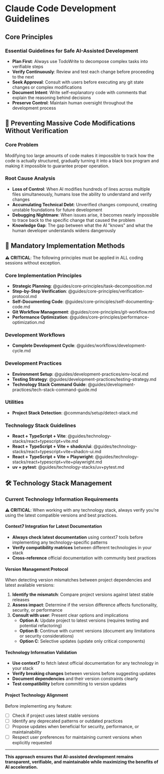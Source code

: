 # Claude Code Development Guidelines

## Core Principles

### Essential Guidelines for Safe AI-Assisted Development
- **Plan First**: Always use TodoWrite to decompose complex tasks into verifiable steps
- **Verify Continuously**: Review and test each change before proceeding to the next
- **Seek Approval**: Consult with users before executing any git state changes or complex modifications
- **Document Intent**: Write self-explanatory code with comments that explain the reasoning behind decisions
- **Preserve Control**: Maintain human oversight throughout the development process

## 🚨 Preventing Massive Code Modifications Without Verification

### Core Problem
Modifying too large amounts of code makes it impossible to track how the code is actually structured, gradually turning it into a black box program and making it impossible to guarantee proper operation.

### Root Cause Analysis
- **Loss of Control**: When AI modifies hundreds of lines across multiple files simultaneously, humans lose the ability to understand and verify changes
- **Accumulating Technical Debt**: Unverified changes compound, creating unstable foundations for future development
- **Debugging Nightmare**: When issues arise, it becomes nearly impossible to trace back to the specific change that caused the problem
- **Knowledge Gap**: The gap between what the AI "knows" and what the human developer understands widens dangerously

## 🔧 Mandatory Implementation Methods

**⚠️ CRITICAL**: The following principles must be applied in ALL coding sessions without exception.

### Core Implementation Principles
- **Strategic Planning**: @guides/core-principles/task-decomposition.md
- **Step-by-Step Verification**: @guides/core-principles/verification-protocol.md  
- **Self-Documenting Code**: @guides/core-principles/self-documenting-code.md
- **Git Workflow Management**: @guides/core-principles/git-workflow.md
- **Performance Optimization**: @guides/core-principles/performance-optimization.md

### Development Workflows
- **Complete Development Cycle**: @guides/workflows/development-cycle.md

### Development Practices
- **Environment Setup**: @guides/development-practices/env-local.md
- **Testing Strategy**: @guides/development-practices/testing-strategy.md
- **Technology Stack Command Guide**: @guides/development-practices/tech-stack-command-guide.md

### Utilities
- **Project Stack Detection**: @commands/setup/detect-stack.md

### Technology Stack Guidelines
- **React + TypeScript + Vite**: @guides/technology-stacks/react+typescript+vite.md
- **React + TypeScript + Vite + shadcn/ui**: @guides/technology-stacks/react+typescript+vite+shadcn-ui.md
- **React + TypeScript + Vite + Playwright**: @guides/technology-stacks/react+typescript+vite+playwright.md
- **uv + pytest**: @guides/technology-stacks/uv+pytest.md

## 🛠️ Technology Stack Management

### Current Technology Information Requirements
**⚠️ CRITICAL**: When working with any technology stack, always verify you're using the latest compatible versions and best practices.

#### Context7 Integration for Latest Documentation
- **Always check latest documentation** using context7 tools before implementing any technology-specific patterns
- **Verify compatibility matrices** between different technologies in your stack
- **Cross-reference** official documentation with community best practices

#### Version Management Protocol
When detecting version mismatches between project dependencies and latest available versions:

1. **Identify the mismatch**: Compare project versions against latest stable releases
2. **Assess impact**: Determine if the version difference affects functionality, security, or performance
3. **Consult with user**: Present clear options and implications
   - **Option A**: Update project to latest versions (requires testing and potential refactoring)
   - **Option B**: Continue with current versions (document any limitations or security considerations)
   - **Option C**: Selective updates (update only critical components)

#### Technology Information Validation
- **Use context7** to fetch latest official documentation for any technology in your stack
- **Verify breaking changes** between versions before suggesting updates
- **Document dependencies** and their version constraints clearly
- **Test compatibility** before committing to version updates

#### Project Technology Alignment
Before implementing any feature:
- [ ] Check if project uses latest stable versions
- [ ] Identify any deprecated patterns or outdated practices
- [ ] Propose updates when beneficial for security, performance, or maintainability
- [ ] Respect user preferences for maintaining current versions when explicitly requested

---

**This approach ensures that AI-assisted development remains transparent, verifiable, and maintainable while maximizing the benefits of AI acceleration.**